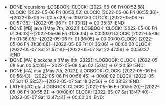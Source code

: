 - DONE recursions
  :LOGBOOK:
  CLOCK: [2022-05-06 Fri 00:52:58]
  CLOCK: [2022-05-06 Fri 00:53:02]
  CLOCK: [2022-05-06 Fri 00:55:36]--[2022-05-06 Fri 00:57:29] =>  00:01:53
  CLOCK: [2022-05-06 Fri 00:57:35]--[2022-05-06 Fri 01:33:12] =>  00:35:37
  :END:
- DONE [#B] java [[May 7th, 2022]]
  :LOGBOOK:
  CLOCK: [2022-05-06 Fri 01:36:03]--[2022-05-06 Fri 01:36:04] =>  00:00:01
  CLOCK: [2022-05-06 Fri 01:36:05]--[2022-05-06 Fri 01:36:05] =>  00:00:00
  CLOCK: [2022-05-06 Fri 01:36:06]--[2022-05-06 Fri 01:36:06] =>  00:00:00
  CLOCK: [2022-05-07 Sat 21:57:19]--[2022-05-07 Sat 22:47:56] =>  00:50:37
  :END:
- DONE [#A] blockchain [[May 8th, 2022]]
  :LOGBOOK:
  CLOCK: [2022-05-08 Sun 00:54:05]--[2022-05-08 Sun 02:15:04] =>  01:20:59
  :END:
- DONE [#A] dsa [[May 7th, 2022]]
  :LOGBOOK:
  CLOCK: [2022-05-06 Fri 00:56:43]--[2022-05-06 Fri 00:56:45] =>  00:00:02
  CLOCK: [2022-05-07 Sat 17:53:57]--[2022-05-07 Sat 18:32:50] =>  00:38:53
  :END:
- LATER [#C] gta
  :LOGBOOK:
  CLOCK: [2022-05-06 Fri 00:55:20]--[2022-05-06 Fri 00:55:21] =>  00:00:01
  CLOCK: [2022-05-07 Sat 13:47:40]--[2022-05-07 Sat 13:47:44] =>  00:00:04
  :END: